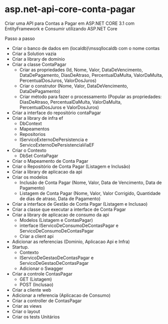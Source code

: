 # asp.net-api-core-conta-pagar

Criar uma API para Contas a Pagar em ASP.NET CORE 3.1 com EntityFramework e Consumir utilizando ASP.NET Core

Passo a passo
- Criar o banco de dados em (localdb)\\mssqllocaldb com o nome contas
- Criar a Solution vazia
- Criar a library de domínio
- Criar a classe ContaPagar
	- Criar as propriedades (Id, Nome, Valor, DataDeVencimento, DataDePagamento, DiasDeAtraso, PercentualDaMulta, ValorDaMulta, PercentualDosJuros, ValorDosJuros)
	- Criar o construtor (Nome, Valor, DataDeVencimento, DataDePagamento)
	- Criar método para fazer o processamento (Popular as propriedades: DiasDeAtraso, PercentualDaMulta, ValorDaMulta, PercentualDosJuros e ValorDosJuros)
- Criar a interface do repositório contaPagar
- Criar a library de infra ef
	- DbContext
	- Mapeamentos
	- Repositorios
	- IServicoExternoDePersistencia e ServicoExternoDePersistenciaViaEF
- Criar o Contexto 
	- DbSet ContaPagar
- Criar o Mapeamento de Conta Pagar
- Criar o Repositório de Conta Pagar (Listagem e Inclusão)
- Criar a library de aplicacao da api
- Criar os modelos
	- Inclusão de Conta Pagar (Nome, Valor, Data de Vencimento, Data de Pagamento)
	- Listagem de Conta Pagar (Nome, Valor, Valor Corrigido, Quantidade de dias de atraso, Data de Pagamento)
- Criar a interface de Gestão de Conta Pagar (Listagem e Inclusao)
- Criar a classe que executar a interface de Conta Pagar
- Criar a library de aplicacao de consumo da api
	- Modelos (Listagem e ContasPagar)
	- interface IServicoDeConsumoDeContasPagar e ServicoDeConsumoDeContasPagar
  -  Criar a client api
- Adicionar as referencias (Dominio, Aplicacao Api e Infra)
- Startup. 
	- Contexto
	- IServicoDeGestaoDeContasPagar e ServicoDeGestaoDeContasPagar
	- Adicionar o Swagger
- Criar a controle ContasPagar
	- GET (Listagem)
	- POST (Inclusao)
- Criar a cliente web
- Adicionar a referencia (Aplicacao de Consumo)
- Criar a controller de ContasPagar
- Criar as views
- Criar o layout
- Criar os tests Unitários

